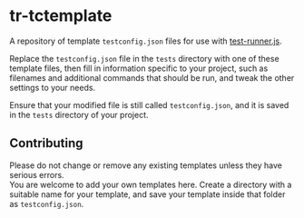 # tr-tctemplate
A repository of template `testconfig.json` files for use with [test-runner.js](https://github.com/max8539/test-runner).

Replace the `testconfig.json` file in the `tests` directory with one of these template files, then fill in information specific to your project, such as filenames and additional commands that should be run, and tweak the other settings to your needs.

Ensure that your modified file is still called `testconfig.json`, and it is saved in the `tests` directory of your project.

## Contributing
Please do not change or remove any existing templates unless they have serious errors.  
You are welcome to add your own templates here. Create a directory with a suitable name for your template, and save your template inside that folder as `testconfig.json`.